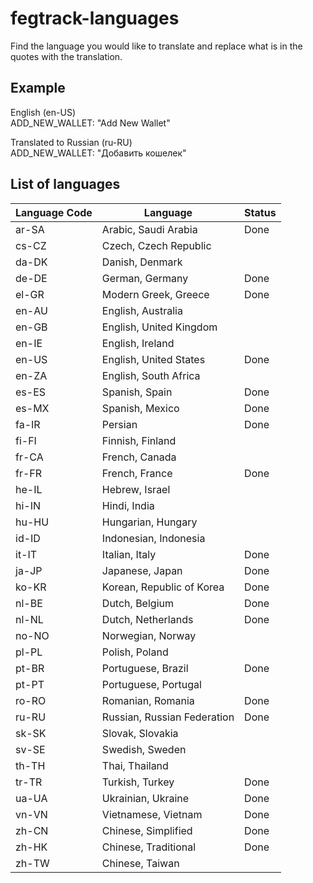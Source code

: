 # fegtrack-languages

Find the language you would like to translate and replace what is in the quotes with the translation.

## Example

English (en-US)\
ADD_NEW_WALLET: "Add New Wallet"

Translated to Russian (ru-RU)\
ADD_NEW_WALLET: "Добавить кошелек"

## List of languages
| Language Code | Language | Status |
| ------------- | -------- | ------ |
| ar-SA | Arabic, Saudi Arabia | Done |
| cs-CZ | Czech, Czech Republic | |
| da-DK | Danish, Denmark | |
| de-DE | German, Germany | Done |
| el-GR | Modern Greek, Greece | Done |
| en-AU | English, Australia | |
| en-GB | English, United Kingdom | |
| en-IE | English, Ireland | |
| en-US | English, United States | Done |
| en-ZA | English, South Africa | |
| es-ES | Spanish, Spain | Done |
| es-MX | Spanish, Mexico | Done |
| fa-IR | Persian | Done |
| fi-FI | Finnish, Finland | |
| fr-CA | French, Canada | |
| fr-FR | French, France | Done |
| he-IL | Hebrew, Israel | |
| hi-IN | Hindi, India | |
| hu-HU | Hungarian, Hungary | |
| id-ID | Indonesian, Indonesia | |
| it-IT | Italian, Italy | Done |
| ja-JP | Japanese, Japan | Done |
| ko-KR | Korean, Republic of Korea | Done |
| nl-BE | Dutch, Belgium | Done |
| nl-NL | Dutch, Netherlands | Done |
| no-NO | Norwegian, Norway | |
| pl-PL | Polish, Poland | |
| pt-BR | Portuguese, Brazil | Done |
| pt-PT | Portuguese, Portugal | |
| ro-RO | Romanian, Romania | Done |
| ru-RU | Russian, Russian Federation | Done |
| sk-SK | Slovak, Slovakia | |
| sv-SE | Swedish, Sweden | |
| th-TH | Thai, Thailand | |
| tr-TR | Turkish, Turkey | Done |
| ua-UA | Ukrainian, Ukraine | Done |
| vn-VN | Vietnamese, Vietnam | Done |
| zh-CN | Chinese, Simplified | Done |
| zh-HK | Chinese, Traditional | Done |
| zh-TW | Chinese, Taiwan | |
